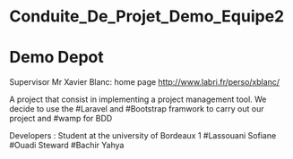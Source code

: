 # Conduite_De_Projet_Demo_Equipe2
# Demo Depot

Supervisor Mr Xavier Blanc: home page http://www.labri.fr/perso/xblanc/


A project that consist in implementing a project management tool.
We decide to use the #Laravel and #Bootstrap framwork to carry out our project and #wamp for BDD



Developers :
Student at the university of Bordeaux 1
#Lassouani Sofiane
#Ouadi Steward
#Bachir Yahya
